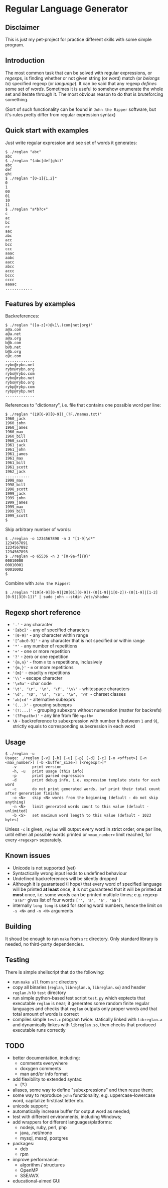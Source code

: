 Regular Language Generator
==========================

Disclaimer
----------

This is just my pet-project for practice different skills with some 
simple program.


Introduction
------------

The most common task that can be solved with regular expressions, or 
*regexp*s, is finding whether or not given string (or *word*) match (or 
*belongs to*) specified regexp (or *language*). It can be said that any 
regexp *defines* some set of *words*. Sometimes it is useful to somehow 
enumerate the whole set and iterate through it. The most obvious reason 
to do that is bruteforcing something. 

(Sort of such functionality can be found in `John the Ripper` software, 
but it's rules pretty differ from regular expression syntax)


Quick start with examples
-------------------------

Just write regular expression and see set of words it generates:


    $ ./reglan "abc"
    abc
    $ ./reglan "(abc|def|ghi)"
    abc
    def
    ghi
    $ ./reglan "[0-1]{1,2}"
    0
    1
    00
    01
    10
    11
    $ ./reglan "a*b?c+"
    c
    ac
    bc
    cc
    aac
    abc
    acc
    bcc
    ccc
    aaac
    aabc
    aacc
    abcc
    accc
    bccc
    cccc
    aaaac
    ............


Features by examples
--------------------

Backreferences:

    $ ./reglan "([a-z]+)@\1\.(com|net|org)"
    a@a.com
    a@a.net
    a@a.org
    b@b.com
    b@b.net
    b@b.org
    c@c.com
    .............
    rybn@rybn.net
    rybn@rybn.org
    rybo@rybo.com
    rybo@rybo.net
    rybo@rybo.org
    rybp@rybp.com
    rybp@rybp.net
    .............


References to "dictionary", i.e. file that contains one possible word 
per line:

    $ ./reglan "(19[6-9][0-9])_(?F./names.txt)"
    1960_jack
    1960_john
    1960_james
    1960_max
    1960_bill
    1960_scott
    1961_jack
    1961_john
    1961_james
    1961_max
    1961_bill
    1961_scott
    1962_jack
    ...........
    1998_max
    1998_bill
    1998_scott
    1999_jack
    1999_john
    1999_james
    1999_max
    1999_bill
    1999_scott
    $ 


Skip arbitrary number of words:

    $ ./reglan -o 1234567890 -n 3 "[1-9]\d*"
    1234567891
    1234567892
    1234567893
    $ ./reglan -o 65536 -n 3 "[0-9a-f]{8}"
    00010000
    00010001
    00010002
    $ 


Combine with `John the Ripper`:

    $ ./reglan "(19[4-9][0-9]|20[01][0-9])-(0[1-9]|1[0-2])-(0[1-9]|[1-2][0-9]|3[0-1])" | sudo john --stdin /etc/shadow


Regexp short reference
----------------------

  - `'.'` - any character
  - `'[abc]'` - any of specified characters
  - `'[0-9]'` - any character within range
  - `'[^abc0-9]'` - any character that is not specified or within range
  - `'*'` - any number of repetitions
  - `'+'` - one or more repetition
  - `'?'` - zero or one repetition
  - `'{m,n}'` - from `m` to `n` repetitions, inclusively
  - `'{m,}'` - `m` or more repetitions
  - `'{m}'` - exaclty `m` repetitions
  - `'\\'` - escape character
  - `'\x0a'` - char code
  - `'\t', '\r', '\n', '\f', '\v\'` - whitespace characters
  - `'\d', '\D', '\s', '\S', '\w', '\W'` - charset classes
  - `'ab|cd'` - alternative subexprs
  - `'(...)'` - grouping subexprs
  - `'(?:...)'` - grouping subexprs without numeration (matter for 
  backrefs)
  - `'(?F<path>)'` - any line from file `<path>`
  - `\N` - backreference to subexpression with number `N` (between `1` 
  and `9`), strictly equals to corresponding subexression in each word


Usage
-----

    $ ./reglan -u
    Usage: ./reglan [-v] [-h] [-u] [-p] [-d] [-c] [-o <offset>] [-n <max_number>] [-b <buffer_size>] [<regexpr>]*
       -v       print version
       -h, -u   print usage (this info)
       -p       print parsed expression
       -d       print debug info, i.e. expression template state for each word
       -c       do not print generated words, buf print their total count after generation finishs
       -o <N>   skip <N> words from the beginning (default - do not skip anything)
       -n <N>   limit generated words count to this value (default - unlimited)
       -b <S>   set maximum word length to this value (default - 1023 bytes)


Unless `-c` is given, `reglan` will output every word in strict order, 
one per line, until either all possible words printed or `<max_number>` 
limit reached, for every `<regexpr>` separately.


Known issues
------------

  - Unicode is not supported (yet)
  - Syntactically wrong input leads to undefined behaviour
  - Undefined backreferences will be silently dropped
  - Although it is guaranteed (I hope) that every word of specified 
  language will be printed **at least** once, it is not guaranteed that 
  it will be printed **at most** once, i.e. some words can be printed 
  multiple times; e.g. regexp `'a?a?'` gives list of four words 
  `['', 'a', 'a', 'aa']`
  - internally `long long` is used for storing word numbers, hence the 
  limit on `-s <N>` and `-n <N>` arguments


Building
--------

It shoud be enough to run `make` from `src` directory. Only standard 
library is needed, no third-party dependencies.


Testing
-------

There is simple shellscript that do the following:

  - run `make all` from `src` directory
  - copy all binaries (`reglan`, `libreglan.a`, `libreglan.so`) and 
  header `reglan.h` to `test` directory
  - run simple python-based test script `test.py` which exptects that 
  executable `reglan` is near; it generates some random finite regular 
  languages and checks that `reglan` outputs only proper words and that 
  total amount of words is correct
  - compiles simple `test.c` program twice: statically linked with 
  `libreglan.a` and dynamically linkes with `libreglan.so`, then checks 
  that produced executable runs correctly


TODO
----


  - better documentation, including:
    + comments everywhere
    + doxygen comments
    + man and/or info format
  - add flexibility to extended syntax:
    + (?<ext-opts>:<expr>)
  - aliases, some way to define "subexpressions" and then reuse them;
  - some way to reproduce `john` functionality, e.g. uppercase-lowercase 
  word, capitalize first/last letter etc.
  - unicode support;
  - automatically increase buffer for output word as needed;
  - test with different environments, including Windows;
  - add wrappers for different languages/platforms:
    + nodejs, ruby, perl, php
    + java, .net/mono
    + mysql, mssql, postgres
  - packages:
    + deb
    + rpm
  - improve performance:
    + algorithm / structures
    + OpenMP
    + SSE/AVX
  - educational-aimed GUI
